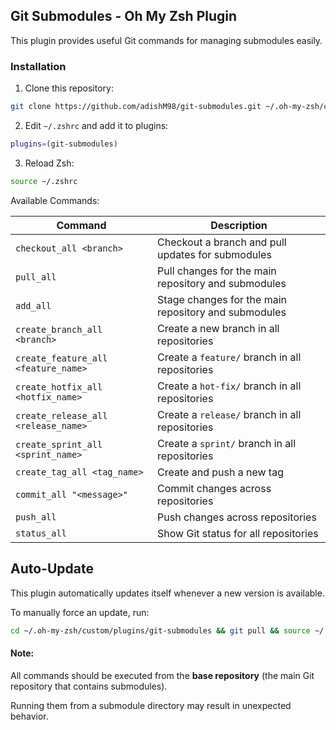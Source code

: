 ## Git Submodules - Oh My Zsh Plugin

This plugin provides useful Git commands for managing submodules easily.

### Installation

1. Clone this repository:
```sh
git clone https://github.com/adishM98/git-submodules.git ~/.oh-my-zsh/custom/plugins/git-submodules
```

2. Edit `~/.zshrc` and add it to plugins:
```sh
plugins=(git-submodules)
```

3. Reload Zsh:
```sh
source ~/.zshrc
```

Available Commands:

| Command                          | Description |
|----------------------------------|-------------|
| `checkout_all <branch>`          | Checkout a branch and pull updates for submodules |
| `pull_all`                       | Pull changes for the main repository and submodules |
| `add_all`                        | Stage changes for the main repository and submodules |
| `create_branch_all <branch>`     | Create a new branch in all repositories |
| `create_feature_all <feature_name>` | Create a `feature/` branch in all repositories |
| `create_hotfix_all <hotfix_name>`   | Create a `hot-fix/` branch in all repositories |
| `create_release_all <release_name>` | Create a `release/` branch in all repositories |
| `create_sprint_all <sprint_name>`   | Create a `sprint/` branch in all repositories |
| `create_tag_all <tag_name>`         | Create and push a new tag |
| `commit_all "<message>"`            | Commit changes across repositories |
| `push_all`                          | Push changes across repositories |
| `status_all`                        | Show Git status for all repositories |


## Auto-Update
This plugin automatically updates itself whenever a new version is available.  

To manually force an update, run:
```sh
cd ~/.oh-my-zsh/custom/plugins/git-submodules && git pull && source ~/.zshrc && cd
```


#### Note:
All commands should be executed from the **base repository** (the main Git repository that contains submodules).

Running them from a submodule directory may result in unexpected behavior.
